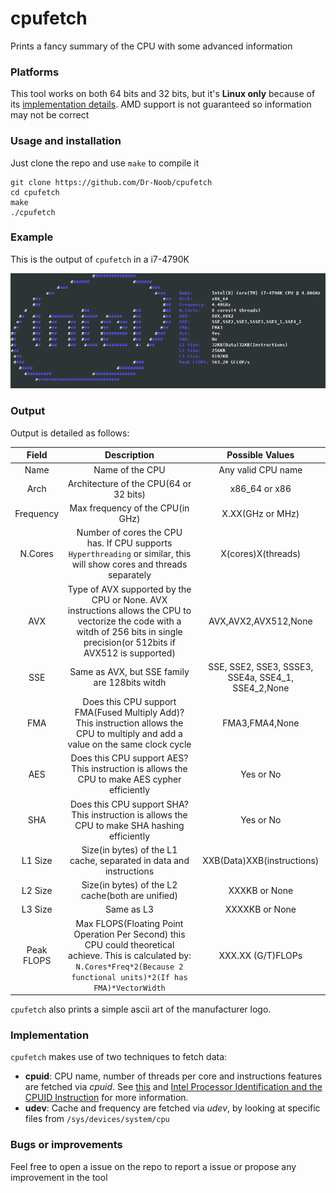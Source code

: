 # cpufetch

Prints a fancy summary of the CPU with some advanced information

### Platforms
This tool works on both 64 bits and 32 bits, but it's __Linux only__ because of its [implementation details](#implementation). AMD support is not guaranteed so information may not be correct

### Usage and installation

Just clone the repo and use `make` to compile it

```
git clone https://github.com/Dr-Noob/cpufetch
cd cpufetch
make
./cpufetch
```

### Example

This is the output of `cpufetch` in a i7-4790K

![Example](/preview.png)

### Output

Output is detailed as follows:

| Field      | Description             | Possible Values  |
|:----------:|:-----------------------:|:-----------------:|
| Name       | Name of the CPU   | Any valid CPU name |
| Arch       |Architecture of the CPU(64 or 32 bits) | x86_64 or x86 |
| Frequency  | Max frequency of the CPU(in GHz) | X.XX(GHz or MHz)
| N.Cores    | Number of cores the CPU has. If CPU supports `Hyperthreading` or similar, this will show cores and threads separately | X(cores)X(threads)
| AVX        | Type of AVX supported by the CPU or None. AVX instructions allows the CPU to vectorize the code with a witdh of 256 bits in single precision(or 512bits if AVX512 is supported) | AVX,AVX2,AVX512,None
| SSE        | Same as AVX, but SSE family are 128bits witdh | SSE, SSE2, SSE3, SSSE3, SSE4a, SSE4_1, SSE4_2,None |
| FMA        | Does this CPU support FMA(Fused Multiply Add)?This instruction allows the CPU to multiply and add a value on the same clock cycle | FMA3,FMA4,None |
| AES        | Does this CPU support AES? This instruction is allows the CPU to make AES cypher efficiently | Yes or No |
| SHA        | Does this CPU support SHA? This instruction is allows the CPU to make SHA hashing efficiently | Yes or No |
| L1 Size    | Size(in bytes) of the L1 cache, separated in data and instructions | XXB(Data)XXB(instructions) |
| L2 Size    | Size(in bytes) of the L2 cache(both are unified) | XXXKB or None |
| L3 Size    | Same as L3 | XXXXKB or None |
| Peak FLOPS | Max FLOPS(Floating Point Operation Per Second) this CPU could theoretical achieve. This is calculated by: `N.Cores*Freq*2(Because 2 functional units)*2(If has FMA)*VectorWidth` | XXX.XX (G/T)FLOPs |

`cpufetch` also prints a simple ascii art of the manufacturer logo.

### Implementation

`cpufetch` makes use of two techniques to fetch data:
* __cpuid__: CPU name, number of threads per core and instructions features are fetched via _cpuid_. See [this](http://www.sandpile.org/x86/cpuid.htm) and [Intel  Processor Identification and the CPUID Instruction](https://www.scss.tcd.ie/~jones/CS4021/processor-identification-cpuid-instruction-note.pdf) for more information.
* __udev__: Cache and frequency are fetched via _udev_, by looking at specific files from `/sys/devices/system/cpu`

### Bugs or improvements
Feel free to open a issue on the repo to report a issue or propose any improvement in the tool
